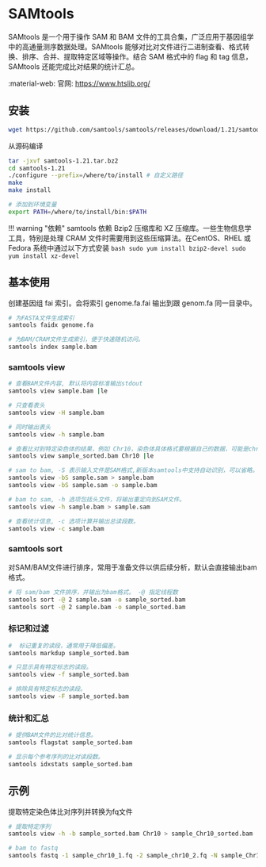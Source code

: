 # SAMtools

SAMtools 是一个用于操作 SAM 和 BAM 文件的工具合集，广泛应用于基因组学中的高通量测序数据处理。SAMtools 能够对比对文件进行二进制查看、格式转换、排序、合并、提取特定区域等操作。结合 SAM 格式中的 flag 和 tag 信息，SAMtools 还能完成比对结果的统计汇总。

:material-web: 官网: <https://www.htslib.org/>

## 安装

```bash
wget https://github.com/samtools/samtools/releases/download/1.21/samtools-1.21.tar.bz2
```

从源码编译

```bash
tar -jxvf samtools-1.21.tar.bz2
cd samtools-1.21
./configure --prefix=/where/to/install # 自定义路径
make
make install

# 添加到环境变量
export PATH=/where/to/install/bin:$PATH 
```

!!! warning "依赖"
    samtools 依赖 Bzip2 压缩库和 XZ 压缩库。一些生物信息学工具，特别是处理 CRAM 文件时需要用到这些压缩算法。在CentOS、RHEL 或 Fedora 系统中通过以下方式安装
    ```bash
    sudo yum install bzip2-devel
    sudo yum install xz-devel
    ```

## 基本使用

创建基因组 fai 索引。会将索引 genome.fa.fai 输出到跟 genom.fa 同一目录中。

```bash
# 为FASTA文件生成索引
samtools faidx genome.fa

# 为BAM/CRAM文件生成索引，便于快速随机访问。
samtools index sample.bam
```

### samtools view

```bash
# 查看BAM文件内容, 默认将内容标准输出stdout
samtools view sample.bam |le

# 只查看表头
samtools view -H sample.bam

# 同时输出表头
samtools view -h sample.bam

# 查看比对到特定染色体的结果，例如 Chr10，染色体具体格式要根据自己的数据，可能是chr10、或 10
samtools view sample_sorted.bam Chr10 |le

# sam to bam, -S 表示输入文件是SAM格式,新版本samtools中支持自动识别，可以省略。
samtools view -bS sample.sam > sample.bam
samtools view -bS sample.sam -o sample.bam

# bam to sam, -h 选项包括头文件，将输出重定向到SAM文件。
samtools view -h sample.bam > sample.sam

# 查看统计信息, -c 选项计算并输出总读段数。
samtools view -c sample.bam
```

### samtools sort

对SAM/BAM文件进行排序，常用于准备文件以供后续分析，默认会直接输出bam格式。

```bash
# 将 sam/bam 文件排序，并输出为bam格式。 -@ 指定线程数
samtools sort -@ 2 sample.sam -o sample_sorted.bam
samtools sort -@ 2 sample.bam -o sample_sorted.bam
```

### 标记和过滤

```bash
#  标记重复的读段，通常用于降低偏差。
samtools markdup sample_sorted.bam

# 只显示具有特定标志的读段。
samtools view -f sample_sorted.bam

# 排除具有特定标志的读段。
samtools view -F sample_sorted.bam
```

### 统计和汇总

```bash
# 提供BAM文件的比对统计信息。
samtools flagstat sample_sorted.bam

# 显示每个参考序列的比对读段数。
samtools idxstats sample_sorted.bam
```

## 示例

提取特定染色体比对序列并转换为fq文件

```bash
# 提取特定序列
samtools view -h -b sample_sorted.bam Chr10 > sample_Chr10_sorted.bam

# bam to fastq
samtools fastq -1 sample_chr10_1.fq -2 sample_chr10_2.fq -N sample_Chr10_sorted.bam
```

